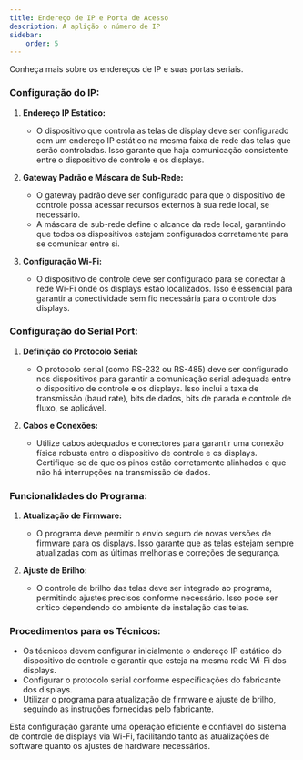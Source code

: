 ```yaml
---
title: Endereço de IP e Porta de Acesso
description: A aplição o número de IP 
sidebar:
    order: 5
---
```


Conheça mais sobre os endereços de IP e suas portas seriais.

### Configuração do IP:

1. **Endereço IP Estático:**
   - O dispositivo que controla as telas de display deve ser configurado com um endereço IP estático na mesma faixa de rede das telas que serão controladas. Isso garante que haja comunicação consistente entre o dispositivo de controle e os displays.

2. **Gateway Padrão e Máscara de Sub-Rede:**
   - O gateway padrão deve ser configurado para que o dispositivo de controle possa acessar recursos externos à sua rede local, se necessário.
   - A máscara de sub-rede define o alcance da rede local, garantindo que todos os dispositivos estejam configurados corretamente para se comunicar entre si.

3. **Configuração Wi-Fi:**
   - O dispositivo de controle deve ser configurado para se conectar à rede Wi-Fi onde os displays estão localizados. Isso é essencial para garantir a conectividade sem fio necessária para o controle dos displays.

### Configuração do Serial Port:

1. **Definição do Protocolo Serial:**
   - O protocolo serial (como RS-232 ou RS-485) deve ser configurado nos dispositivos para garantir a comunicação serial adequada entre o dispositivo de controle e os displays. Isso inclui a taxa de transmissão (baud rate), bits de dados, bits de parada e controle de fluxo, se aplicável.

2. **Cabos e Conexões:**
   - Utilize cabos adequados e conectores para garantir uma conexão física robusta entre o dispositivo de controle e os displays. Certifique-se de que os pinos estão corretamente alinhados e que não há interrupções na transmissão de dados.

### Funcionalidades do Programa:

1. **Atualização de Firmware:**
   - O programa deve permitir o envio seguro de novas versões de firmware para os displays. Isso garante que as telas estejam sempre atualizadas com as últimas melhorias e correções de segurança.

2. **Ajuste de Brilho:**
   - O controle de brilho das telas deve ser integrado ao programa, permitindo ajustes precisos conforme necessário. Isso pode ser crítico dependendo do ambiente de instalação das telas.

### Procedimentos para os Técnicos:

- Os técnicos devem configurar inicialmente o endereço IP estático do dispositivo de controle e garantir que esteja na mesma rede Wi-Fi dos displays.
- Configurar o protocolo serial conforme especificações do fabricante dos displays.
- Utilizar o programa para atualização de firmware e ajuste de brilho, seguindo as instruções fornecidas pelo fabricante.

Esta configuração garante uma operação eficiente e confiável do sistema de controle de displays via Wi-Fi, facilitando tanto as atualizações de software quanto os ajustes de hardware necessários.

 
 